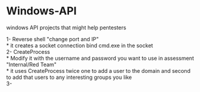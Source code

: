 # Windows-API  
windows API projects that might help pentesters  

1- Reverse shell "change port and IP"  
    * it creates a socket connection bind cmd.exe in the socket  
2- CreateProcess  
    * Modify it with the username and password you want to use in assessment "Internal/Red Team"  
    * it uses CreateProcess twice one to add a user to the domain and second to add that users to any interesting groups you like  
3-

